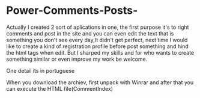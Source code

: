 # Power-Comments-Posts-
Actually I created 2 sort of aplications in one, the first purpose it's to right comments and post in the site and you can even edit the text 
that is something you don't see every day,It didn't get perfect, next time I would like to create a kind of registration profile before post something 
and hind the html tags when edit. But I sharped my skills and for who wants to create something similar or even improve my work be welcome. 

One detail its in portuguese

When you download the archiev, first unpack with Winrar and after that you can execute the HTML file(CommentIndex)
